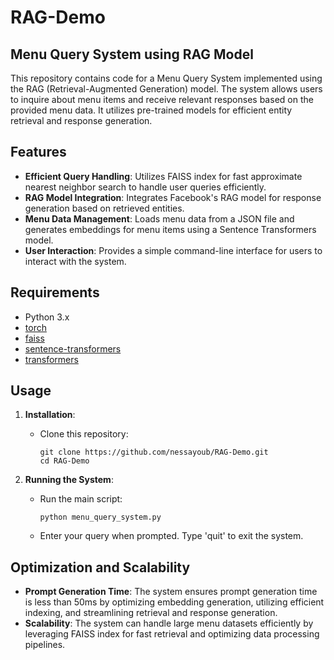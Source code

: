 # RAG-Demo
## Menu Query System using RAG Model

This repository contains code for a Menu Query System implemented using the RAG (Retrieval-Augmented Generation) model. The system allows users to inquire about menu items and receive relevant responses based on the provided menu data. It utilizes pre-trained models for efficient entity retrieval and response generation.

## Features

- **Efficient Query Handling**: Utilizes FAISS index for fast approximate nearest neighbor search to handle user queries efficiently.
- **RAG Model Integration**: Integrates Facebook's RAG model for response generation based on retrieved entities.
- **Menu Data Management**: Loads menu data from a JSON file and generates embeddings for menu items using a Sentence Transformers model.
- **User Interaction**: Provides a simple command-line interface for users to interact with the system.

## Requirements

- Python 3.x
- [torch](https://pypi.org/project/torch/)
- [faiss](https://pypi.org/project/faiss/)
- [sentence-transformers](https://pypi.org/project/sentence-transformers/)
- [transformers](https://pypi.org/project/transformers/)

## Usage

1. **Installation**:
   - Clone this repository:
     ```
     git clone https://github.com/nessayoub/RAG-Demo.git
     cd RAG-Demo
     ```

2. **Running the System**:
   - Run the main script:
     ```
     python menu_query_system.py
     ```
   - Enter your query when prompted. Type 'quit' to exit the system.

## Optimization and Scalability

- **Prompt Generation Time**: The system ensures prompt generation time is less than 50ms by optimizing embedding generation, utilizing efficient indexing, and streamlining retrieval and response generation.
- **Scalability**: The system can handle large menu datasets efficiently by leveraging FAISS index for fast retrieval and optimizing data processing pipelines.
